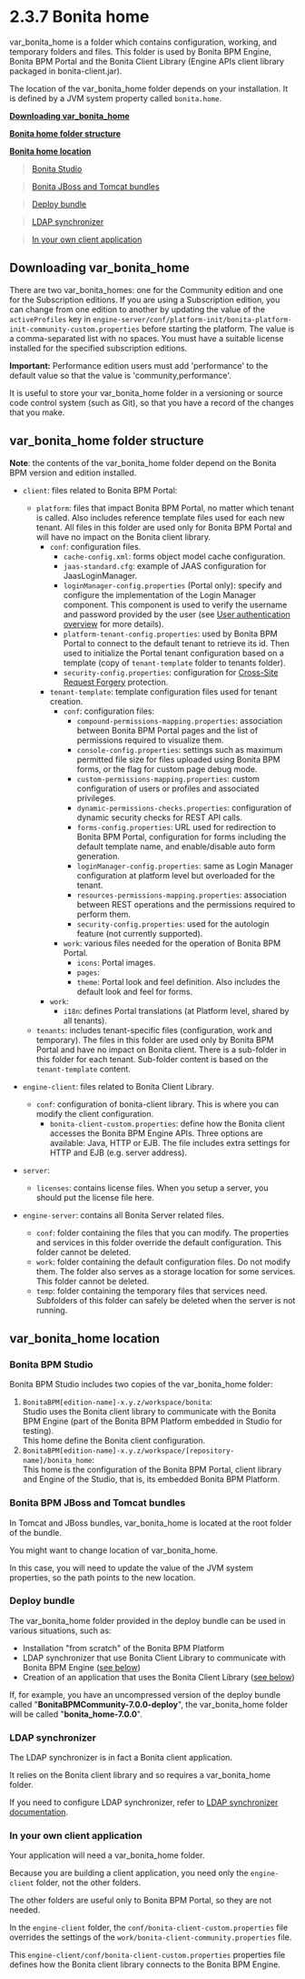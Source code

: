 # 2.3.7 Bonita home

var\_bonita\_home is a folder which contains configuration, working, and temporary folders and files. This folder is used by Bonita BPM Engine, Bonita BPM Portal and the Bonita Client Library (Engine APIs client library packaged in bonita-client.jar).

The location of the var\_bonita\_home folder depends on your installation.
It is defined by a JVM system property called `bonita.home`.

**[Downloading var\_bonita\_home](#download)**

**[Bonita home folder structure](#structure)**

**[Bonita home location](#location)**

> [Bonita Studio](#studio)

> [Bonita JBoss and Tomcat bundles](#bundles)

> [Deploy bundle](#deploy)

> [LDAP synchronizer](#ldap)

> [In your own client application](#client)

## Downloading var\_bonita\_home

There are two var\_bonita\_homes: one for the Community edition and one for the Subscription editions.
If you are using a Subscription edition, you can change from one edition to another by updating the value of the `activeProfiles` key in 
`engine-server/conf/platform-init/bonita-platform-init-community-custom.properties` before starting the platform.
The value is a comma-separated list with no spaces. 
You must have a suitable license installed for the specified subscription editions.

**Important:** Performance edition users must add 'performance' to the default value so that the value is 'community,performance'.

It is useful to store your var\_bonita\_home folder in a versioning or source code control system (such as Git), so that you have a record of the changes that you make.

## var\_bonita\_home folder structure

**Note**: the contents of the var\_bonita\_home folder depend on the Bonita BPM version and edition installed.

* `client`: files related to Bonita BPM Portal:
  * `platform`: files that impact Bonita BPM Portal, no matter which tenant is called. Also includes reference template files used for each new tenant.
All files in this folder are used only for Bonita BPM Portal and will have no impact on the Bonita client library.
    * `conf`: configuration files.
      * `cache-config.xml`: forms object model cache configuration.
      * `jaas-standard.cfg`: example of JAAS configuration for JaasLoginManager.
      * `loginManager-config.properties` (Portal only): specify and configure the implementation of the Login Manager component.
This component is used to verify the username and password provided by the user (see [User authentication overview](/user-authentication-overview.html) for more details).
      * `platform-tenant-config.properties`: used by Bonita BPM Portal to connect to the default tenant to retrieve its id. 
Then used to initialize the Portal tenant configuration based on a template (copy of `tenant-template` folder to tenants folder).
      * `security-config.properties`: configuration for [Cross-Site Request Forgery](/csrf-security.html) protection.
    * `tenant-template`: template configuration files used for tenant creation.
      * `conf`: configuration files:
        * `compound-permissions-mapping.properties`: association between Bonita BPM Portal pages and the list of permissions required to visualize them.
        * `console-config.properties`: settings such as maximum permitted file size for files uploaded using Bonita BPM forms, or the flag for custom page debug mode.
        * `custom-permissions-mapping.properties`: custom configuration of users or profiles and associated privileges.
        * `dynamic-permissions-checks.properties`: configuration of dynamic security checks for REST API calls.
        * `forms-config.properties`: URL used for redirection to Bonita BPM Portal, configuration for forms including the default template name, and enable/disable auto form generation.
        * `loginManager-config.properties`: same as Login Manager configuration at platform level but overloaded for the tenant.
        * `resources-permissions-mapping.properties`: association between REST operations and the permissions required to perform them.
        * `security-config.properties`: used for the autologin feature (not currently supported).
      * `work`: various files needed for the operation of Bonita BPM Portal.
        * `icons`: Portal images. 
        * `pages`: 
        * `theme`: Portal look and feel definition. Also includes the default look and feel for forms. 
    * `work`:
      * `i18n`: defines Portal translations (at Platform level, shared by all tenants).
  * `tenants`: includes tenant-specific files (configuration, work and temporary). 
The files in this folder are used only by Bonita BPM Portal and have no impact on Bonita client. There is a sub-folder in this folder for each tenant. Sub-folder content is based on the `tenant-template` content.
  
* `engine-client`: files related to Bonita Client Library.
  * `conf`: configuration of bonita-client library. This is where you can modify the client configuration.
    * `bonita-client-custom.properties`: define how the Bonita client accesses the Bonita BPM Engine APIs. Three options are available: Java, HTTP or EJB. The file includes extra settings for HTTP and EJB (e.g. server address).
  
* `server`:
  * `licenses`: contains license files. When you setup a server, you should put the license file here.
  
* `engine-server`: contains all Bonita Server related files.
  * `conf`: folder containing the files that you can modify. The properties and services in this folder override the default configuration. This folder cannot be deleted.
  * `work`: folder containing the default configuration files. Do not modify them. The folder also serves as a storage location for some services. This folder cannot be deleted.
  * `temp`: folder containing the temporary files that services need. Subfolders of this folder can safely be deleted when the server is not running.

## var\_bonita\_home location

### Bonita BPM Studio

Bonita BPM Studio includes two copies of the var\_bonita\_home folder:

1. `BonitaBPM[edition-name]-x.y.z/workspace/bonita`:  
Studio uses the Bonita client library to communicate with the Bonita BPM Engine (part of the Bonita BPM Platform embedded in Studio for testing).  
This home define the Bonita client configuration.
2. `BonitaBPM[edition-name]-x.y.z/workspace/[repository-name]/bonita_home`:  
This home is the configuration of the Bonita BPM Portal, client library and Engine of the Studio, that is, its embedded Bonita BPM Platform.

### Bonita BPM JBoss and Tomcat bundles

In Tomcat and JBoss bundles, var\_bonita\_home is located at the root folder of the bundle.

You might want to change location of var\_bonita\_home.

In this case, you will need to update the value of the JVM system properties, so the path points to the new location.

### Deploy bundle

The var\_bonita\_home folder provided in the deploy bundle can be used in various situations, such as:

* Installation "from scratch" of the Bonita BPM Platform
* LDAP synchronizer that use Bonita Client Library to communicate with Bonita BPM Engine ([see below](#ldap))
* Creation of an application that uses the Bonita Client Library ([see below](#client))

If, for example, you have an uncompressed version of the deploy bundle called "**BonitaBPMCommunity-7.0.0-deploy**", the var\_bonita\_home folder will be called "**bonita\_home-7.0.0**".

### LDAP synchronizer

The LDAP synchronizer is in fact a Bonita client application.

It relies on the Bonita client library and so requires a var\_bonita\_home folder.

If you need to configure LDAP synchronizer, refer to [LDAP synchronizer documentation](/ldap-synchronizer.html).

### In your own client application

Your application will need a var\_bonita\_home folder.

Because you are building a client application, you need only the `engine-client` folder, not the other folders.

The other folders are useful only to Bonita BPM Portal, so they are not needed.

In the `engine-client` folder, the `conf/bonita-client-custom.properties` file overrides the settings of the `work/bonita-client-community.properties` file.

This `engine-client/conf/bonita-client-custom.properties` properties file defines how the Bonita client library connects to the Bonita BPM Engine.
